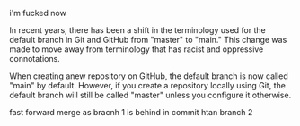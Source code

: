 i'm fucked now

In recent years, there has been a shift in the terminology used for the default branch in Git and GitHub from "master" to "main." This change was made to move away from terminology that has racist and oppressive connotations.

When creating anew repository on GitHub, the default branch is now called "main" by default. However, if you create a repository locally using Git, the default branch will still be called "master" unless you configure it otherwise.

fast forward merge as bracnh 1 is behind in commit htan branch 2
